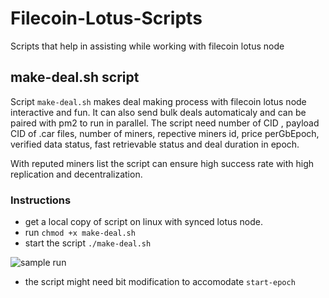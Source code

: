 # Filecoin-Lotus-Scripts
Scripts that help in assisting while working with filecoin lotus node

## make-deal.sh script
Script `make-deal.sh` makes deal making process with filecoin lotus node interactive and fun. It can also send bulk deals automaticaly and can be paired with pm2 to run in parallel. The script need number of CID , payload CID of .car files, number of miners, repective miners id, price perGbEpoch, verified data status, fast retrievable status and deal duration in epoch.

With reputed miners list the script can ensure high success rate with high replication and decentralization.

### Instructions
* get a local copy of script on linux with synced lotus node.
* run `chmod +x make-deal.sh`
* start the script `./make-deal.sh`

![sample run](https://i.ibb.co/qBQX5wV/Screenshot-2021-07-07-at-3-33-24-PM.png)

* the script might need bit modification to accomodate `start-epoch`
